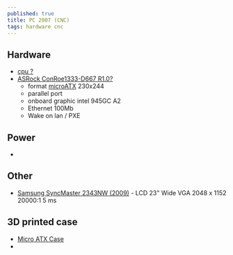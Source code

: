 ```yaml
---
published: true
title: PC 2007 (CNC)
tags: hardware cnc
---
```

## Hardware
- [cpu ?]()
- [ASRock ConRoe1333-D667 R1.0?](https://www.asrock.com/mb/Intel/ConRoe1333-D667%20R1.0/)
	- format [microATX](https://en.wikipedia.org/wiki/MicroATX) 230x244
	- parallel port
    - onboard graphic intel 945GC A2
    - Ethernet 100Mb
    - Wake on lan / PXE

## Power
- []()

## Other
- [Samsung SyncMaster 2343NW (2009)](https://www.amazon.fr/gp/product/B001KBYQZI/ref=ppx_yo_dt_b_asin_title_o05_s00?ie=UTF8&psc=1) - LCD 23" Wide VGA 2048 x 1152 20000:1 5 ms

## 3D printed case
- [Micro ATX Case](https://www.thingiverse.com/thing:3892498)
- []()